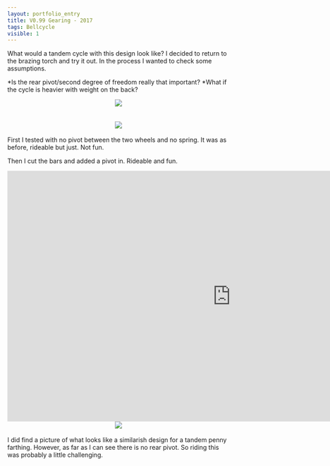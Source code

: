 ```yaml
---
layout: portfolio_entry
title: V0.99 Gearing - 2017
tags: Bellcycle
visible: 1
---
```

What would a tandem cycle with this design look like? I decided to return to the brazing torch and try it out. In the process I wanted to check some assumptions.

*Is the rear pivot/second degree of freedom really that important?
*What if the cycle is heavier with weight on the back?
<br>
<div style="text-align:center"><img src ="../../img/bellcycleblog/post7/page1.jpeg" /></div>
<br>
<br>
<div style="text-align:center"><img src ="../../img/bellcycleblog/post7/page2.jpeg" /></div>
<br>
First I tested with no pivot between the two wheels and no spring. It was as before, rideable but just. Not fun.

Then I cut the bars and added a pivot in. Rideable and fun. 
<iframe width="1012" height="569" src="https://www.youtube.com/embed/An-pCy-KrLM" frameborder="0" allow="accelerometer; autoplay; encrypted-media; gyroscope; picture-in-picture" allowfullscreen></iframe>
<br>
<div style="text-align:center"><img src ="../../img/bellcycleblog/post7/page3.jpeg" /></div>
<br>
I did find a picture of what looks like a similarish design for a tandem penny farthing. However, as far as I can see there is no rear pivot. So riding this was probably a little challenging. 